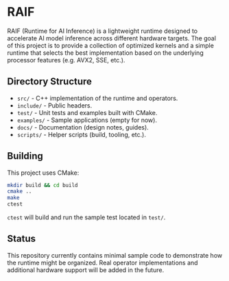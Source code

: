 # RAIF

RAIF (Runtime for AI Inference) is a lightweight runtime designed to
accelerate AI model inference across different hardware targets. The
goal of this project is to provide a collection of optimized kernels
and a simple runtime that selects the best implementation based on the
underlying processor features (e.g. AVX2, SSE, etc.).

## Directory Structure

- `src/` - C++ implementation of the runtime and operators.
- `include/` - Public headers.
- `test/` - Unit tests and examples built with CMake.
- `examples/` - Sample applications (empty for now).
- `docs/` - Documentation (design notes, guides).
- `scripts/` - Helper scripts (build, tooling, etc.).

## Building

This project uses CMake:

```bash
mkdir build && cd build
cmake ..
make
ctest
```

`ctest` will build and run the sample test located in `test/`.

## Status

This repository currently contains minimal sample code to demonstrate
how the runtime might be organized. Real operator implementations and
additional hardware support will be added in the future.
